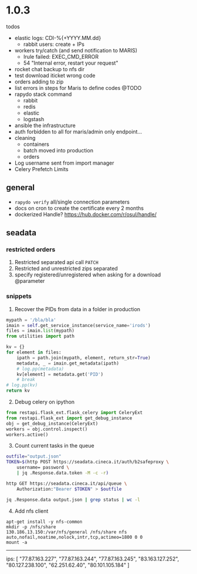 
# 1.0.3

todos

- elastic logs: CDI-%{+YYYY.MM.dd}
    + rabbit users: create + IPs
- workers try/catch (and send notification to MARIS) 
    + Irule failed: EXEC_CMD_ERROR
    + 54 "Internal error, restart your request"
- rocket chat backup to nfs dir
- test download iticket wrong code
- orders adding to zip
- list errors in steps for Maris to define codes @TODO
- rapydo stack command
    + rabbit
    + redis
    + elastic
    + logstash
- ansible the infrastructure
- auth forbidden to all for maris/admin only endpoint...
- cleaning
    + containers
    + batch moved into production
    + orders
- Log username sent from import manager
- Celery Prefetch Limits

## general

- `rapydo verify` all/single connection parameters
- docs on cron to create the certificate every 2 months
- dockerized Handle? https://hub.docker.com/r/osul/handle/

## seadata

### restricted orders

1. Restricted separated api call `PATCH`
2. Restricted and unrestricted zips separated
3. specify registered/unregistered when asking for a download @parameter


### snippets

1. Recover the PIDs from data in a folder in production

```python
mypath = '/bla/bla'
imain = self.get_service_instance(service_name='irods')
files = imain.list(mypath)
from utilities import path

kv = {}
for element in files:
    ipath = path.join(mypath, element, return_str=True)
    metadata, _ = imain.get_metadata(ipath)
    # log.pp(metadata)
    kv[element] = metadata.get('PID')
    # break
# log.pp(kv)
return kv
```

2. Debug celery on ipython

```python
from restapi.flask_ext.flask_celery import CeleryExt
from restapi.flask_ext import get_debug_instance
obj = get_debug_instance(CeleryExt)
workers = obj.control.inspect()
workers.active()
```

3. Count current tasks in the queue

```bash
outfile="output.json"
TOKEN=$(http POST https://seadata.cineca.it/auth/b2safeproxy \
    username= password \
    | jq .Response.data.token -M -c -r)

http GET https://seadata.cineca.it/api/queue \
    Authorization:"Bearer $TOKEN" > $outfile

jq .Response.data output.json | grep status | wc -l
```

4. Add nfs client

```
apt-get install -y nfs-common
mkdir -p /nfs/share
130.186.13.150:/var/nfs/general /nfs/share nfs auto,nofail,noatime,nolock,intr,tcp,actimeo=1800 0 0
mount -a
```


--- 

ips: [
    "77.87.163.227", "77.87.163.244", "77.87.163.245", 
    "83.163.127.252", "80.127.238.100", "62.251.62.40", "80.101.105.184"
]
